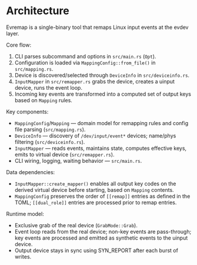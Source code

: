 # Architecture

Evremap is a single-binary tool that remaps Linux input events at the evdev layer.

Core flow:
1. CLI parses subcommand and options in `src/main.rs` (`Opt`).
2. Configuration is loaded via `MappingConfig::from_file()` in `src/mapping.rs`.
3. Device is discovered/selected through `DeviceInfo` in `src/deviceinfo.rs`.
4. `InputMapper` in `src/remapper.rs` grabs the device, creates a uinput device, runs the event loop.
5. Incoming key events are transformed into a computed set of output keys based on `Mapping` rules.

Key components:
- `MappingConfig`/`Mapping` — domain model for remapping rules and config file parsing (`src/mapping.rs`).
- `DeviceInfo` — discovery of `/dev/input/event*` devices; name/phys filtering (`src/deviceinfo.rs`).
- `InputMapper` — reads events, maintains state, computes effective keys, emits to virtual device (`src/remapper.rs`).
- CLI wiring, logging, waiting behavior — `src/main.rs`.

Data dependencies:
- `InputMapper::create_mapper()` enables all output key codes on the derived virtual device before starting, based on `Mapping` contents.
- `MappingConfig` preserves the order of `[[remap]]` entries as defined in the TOML; `[[dual_role]]` entries are processed prior to remap entries.

Runtime model:
- Exclusive grab of the real device (`GrabMode::Grab`).
- Event loop reads from the real device; non-key events are pass-through; key events are processed and emitted as synthetic events to the uinput device.
- Output device stays in sync using SYN_REPORT after each burst of writes.
